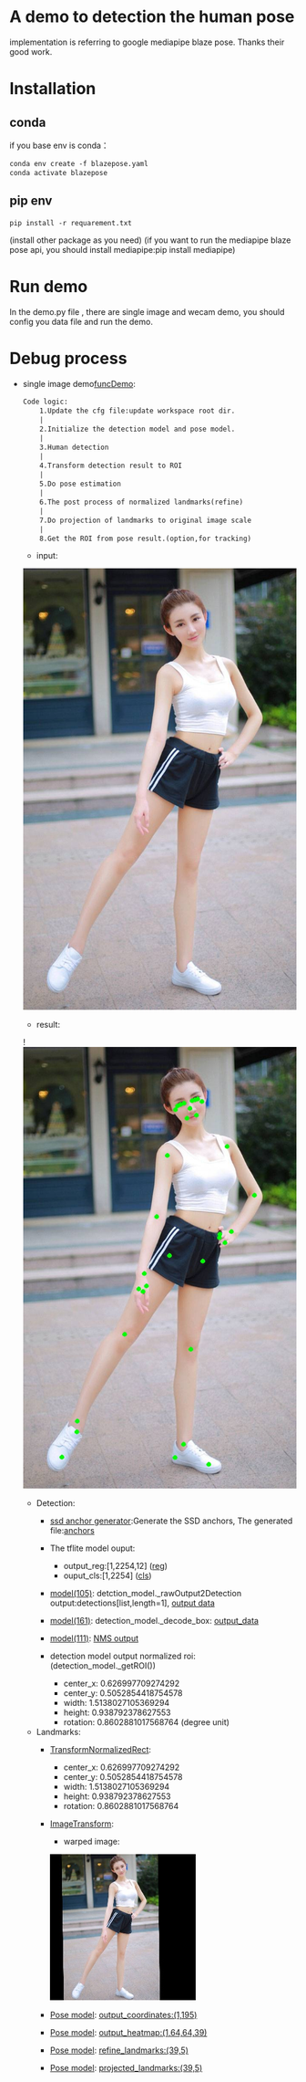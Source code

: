 # A demo to detection the human pose 
implementation is referring to google mediapipe blaze pose. Thanks their good work.

# Installation
## conda
 if you base env is conda：
 ```
conda env create -f blazepose.yaml
conda activate blazepose
```
## pip env
```
pip install -r requarement.txt
```

(install other package as you need)
(if you want to run the mediapipe blaze pose api, you should install mediapipe:pip install mediapipe)

# Run demo
In the demo.py file , there are single image and wecam demo, you should config you data file and run the demo.


# Debug process

- single image demo[funcDemo](demo.py):
    ```
    Code logic:
        1.Update the cfg file:update workspace root dir.
        |
        2.Initialize the detection model and pose model.
        |
        3.Human detection
        |
        4.Transform detection result to ROI 
        |
        5.Do pose estimation
        |
        6.The post process of normalized landmarks(refine)
        |
        7.Do projection of landmarks to original image scale
        |
        8.Get the ROI from pose result.(option,for tracking)
    ```

    - input: 
    
    ![input](data/beauity_motion.jpg)
    - result:
    
    !![output](data/beauity_motion_pose.jpg)
    
    
   - Detection:
        -  [ssd anchor generator](pose_detection/anchor.py):Generate the SSD anchors, The generated file:[anchors](mdoels/anchor_224x224.npy)
     
        -  The tflite model ouput: 
            - output_reg:[1,2254,12] ([reg](results/detection_model_output_reg.npy))
            - ouput_cls:[1,2254] ([cls](results/detection_model_output_cls.npy))
        -  [model(105)](pose_detection/model.py): detction_model._rawOutput2Detection output:detections[list,length=1], [output data](results/_rawOutput2Detection_output.npy)
        -  [model(161)](pose_detection/model.py): detection_model._decode_box: [output_data](results/decode_box_output.npy)
        -  [model(111)](pose_detection/model.py): [NMS output](results/nms_output.npy)
        -  detection model output normalized roi: (detection_model._getROI())
            - center_x: 0.626997709274292
            - center_y: 0.5052854418754578
            - width: 1.5138027105369294 
            - height: 0.938792378627553
            - rotation: 0.8602881017568764 (degree unit)
   - Landmarks:
        -  [TransformNormalizedRect](utils/img_process_tools.py): 
            - center_x: 0.626997709274292
            - center_y: 0.5052854418754578
            - width: 1.5138027105369294
            - height: 0.938792378627553
            - rotation: 0.8602881017568764
        -  [ImageTransform](utils/img_process_tools.py): 
            - warped image: 
            
            ![warped image](results/warped_roi.jpg)
            
        -  [Pose model](pose_estimation/model.py): [output_coordinates:(1,195)](results/pose_model_coordinates.npy)
        -  [Pose model](pose_estimation/model.py): [output_heatmap:(1,64,64,39)](results/pose_model_heatmap.npy)
        -  [Pose model](pose_estimation/model.py): [refine_landmarks:(39,5)](results/refine_landmarks.npy)
        -  [Pose model](pose_estimation/model.py): [projected_landmarks:(39,5)](results/projected_landmarks.npy)
            
        

